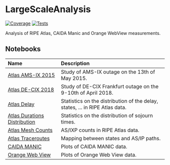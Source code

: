# LargeScaleAnalysis

[![Coverage](https://img.shields.io/codecov/c/github/SmartMonitoringSchemes/LargeScaleAnalysis?logo=codecov&logoColor=white)](https://app.codecov.io/gh/SmartMonitoringSchemes/LargeScaleAnalysis)
[![Tests](https://img.shields.io/github/actions/workflow/status/SmartMonitoringSchemes/LargeScaleAnalysis/tests.yml?logo=github&label=tests)](https://github.com/SmartMonitoringSchemes/LargeScaleAnalysis/actions/workflows/tests.yml)

Analysis of RIPE Atlas, CAIDA Manic and Orange WebView measurements.

## Notebooks

Name | Description
:----|:-----------
[Atlas AMS-IX 2015](/notebooks/Atlas_AMS-IX_2015.ipynb) | Study of AMS-IX outage on the 13th of May 2015.
[Atlas DE-CIX 2018](/notebooks/Atlas_DE-CIX_2018.ipynb) | Study of DE-CIX Frankfurt outage on the 9-10th of April 2018.
[Atlas Delay](/notebooks/Atlas_Delay.ipynb) | Statistics on the distribution of the delay, states, ... in RIPE Atlas data.
[Atlas Durations Distribution](/notebooks/Atlas_Durations_Distribution.ipynb) | Statistics on the distribution of sojourn times.
[Atlas Mesh Counts](/notebooks/Atlas_Mesh_Counts.ipynb) | AS/IXP counts in RIPE Atlas data.
[Atlas Traceroutes](/notebooks/Atlas_Traceroutes.ipynb) | Mapping between states and AS/IP paths.
[CAIDA MANIC](/notebooks/CAIDA_MANIC.ipynb) | Plots of CAIDA MANIC data.
[Orange Web View](/notebooks/Orange_Web_View.ipynb) | Plots of Orange Web View data.
